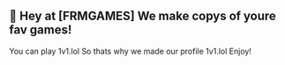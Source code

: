 🔫 Hey at [FRMGAMES] We make copys of youre fav games! 
 ---------------------------------------------------------------

You can play 1v1.lol So thats why we made our profile 1v1.lol Enjoy!
